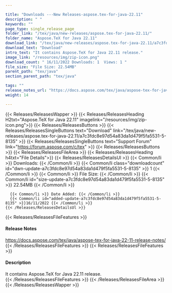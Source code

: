 ```yaml
---

title: "Downloads ---New Releases-aspose.tex-for-java-22.11"
description: " "
keywords: ""
page_type: single_release_page
folder_link: "/tex/java/new-releases/aspose.tex-for-java-22.11/"
folder_name: "Aspose.TeX for Java 22.11"
download_link: "/tex/java/new-releases/aspose.tex-for-java-22.11/a7c3fdc8e97d54a83da1d479f5fa5531-5-8135"
download_text: "Download"
intro_text: "It contains Aspose.TeX for Java 22.11 release."
image_link: "/resources/img/zip-icon.png"
download_count: " 16/11/2022 Downloads: 1  Views: 1 "
file_size: "File Size: 22.54MB"
parent_path: "tex/java"
section_parent_path: "tex/java"

tags: ""
release_notes_url: "https://docs.aspose.com/tex/java/aspose-tex-for-java-22-11-release-notes/"
weight: 14

---
```


{{< Releases/ReleasesWapper >}}
  {{< Releases/ReleasesHeading H2txt="Aspose.TeX for Java 22.11" imagelink="/resources/img/zip-icon.png">}}
  {{< Releases/ReleasesButtons >}}
    {{< Releases/ReleasesSingleButtons text="Download" link="/tex/java/new-releases/aspose.tex-for-java-22.11/a7c3fdc8e97d54a83da1d479f5fa5531-5-8135" >}}
    {{< Releases/ReleasesSingleButtons text="Support Forum" link="https://forum.aspose.com/c/tex" >}}
  {{< Releases/ReleasesButtons >}}
  {{< Releases/ReleasesFileArea >}}
    {{< Releases/ReleasesHeading h4txt="File Details">}}
    {{< Releases/ReleasesDetailsUl >}}
      {{< Common/li >}} Downloads: {{< /Common/li >}}
      {{< Common/li class="downloadcount" id="dwn-update-a7c3fdc8e97d54a83da1d479f5fa5531-5-8135" >}} 1 {{< /Common/li >}}
      {{< Common/li >}} File Size: {{< /Common/li >}}
      {{< Common/li id="size-update-a7c3fdc8e97d54a83da1d479f5fa5531-5-8135" >}} 22.54MB {{< /Common/li >}}

      {{< Common/li >}} Date Added: {{< /Common/li >}}
      {{< Common/li id="added-update-a7c3fdc8e97d54a83da1d479f5fa5531-5-8135" >}}16/11/2022 {{< /Common/li >}}
    {{< /Releases/ReleasesDetailsUl >}}

  {{< Releases/ReleasesFileFeatures >}}
      <h4>Release Notes</h4><div><a href='https://docs.aspose.com/tex/java/aspose-tex-for-java-22-11-release-notes/'>https://docs.aspose.com/tex/java/aspose-tex-for-java-22-11-release-notes/</a></div>
  {{< /Releases/ReleasesFileFeatures >}}
  {{< Releases/ReleasesFileFeatures >}}
      <h4>Description</h4><div class="HTMLDescription">It contains Aspose.TeX for Java 22.11 release.</div>
  {{< /Releases/ReleasesFileFeatures >}}
 {{< /Releases/ReleasesFileArea >}}
{{< /Releases/ReleasesWapper >}}


